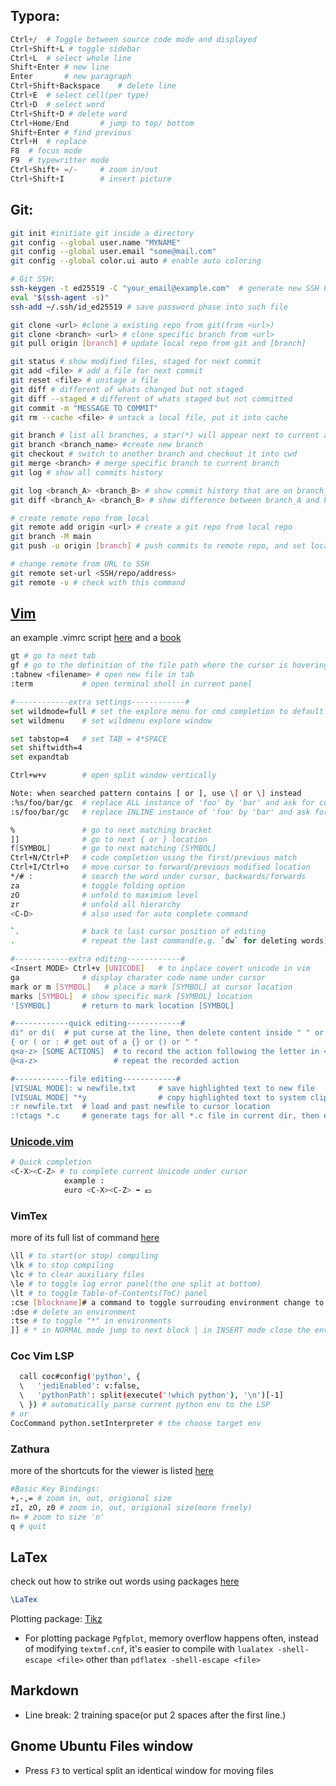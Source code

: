 
## Typora:
~~~ python
Ctrl+/	# Toggle between source code mode and displayed
Ctrl+Shift+L # toggle sidebar
Ctrl+L  # select whole line
Shift+Enter # new line
Enter 	    # new paragraph
Ctrl+Shift+Backspace 	# delete line
Ctrl+E	# select cell(per type)
Ctrl+D	# select word
Ctrl+Shift+D # delete word
Ctrl+Home/End  		# jump to top/ bottom
Shift+Enter # find previous
Ctrl+H  # replace
F8	# focus mode
F9	# typewritter mode
Ctrl+Shift+ =/-		# zoom in/out
Ctrl+Shift+I		# insert picture
~~~

## Git:
~~~bash
git init #initiate git inside a directory
git config --global user.name "MYNAME"
git config --global user.email "some@mail.com"
git config --global color.ui auto # enable auto coloring

# Git SSH:
ssh-keygen -t ed25519 -C "your_email@example.com"  # generate new SSH key, by creating pair of new file(e.g. id_ed25519, id_ed25519.pub)
eval "$(ssh-agent -s)"
ssh-add ~/.ssh/id_ed25519 # save password phase into such file

git clone <url> #clone a existing repo from git(from <url>)
git clone <branch> <url> # clone specific branch from <url>
git pull origin [branch] # update local repo from git and [branch]

git status # show modified files, staged for next commit
git add <file> # add a file for next commit
git reset <file> # unstage a file
git diff # different of whats changed but not staged
git diff --staged # different of whats staged but not committed
git commit -m "MESSAGE TO COMMIT" 
git rm --cache <file> # untack a local file, put it into cache

git branch # list all branches, a star(*) will appear next to current activate branch
git branch <branch_name> #create new branch
git checkout # switch to another branch and checkout it into cwd
git merge <branch> # merge specific branch to current branch
git log # show all commits history

git log <branch_A> <branch_B> # show commit history that are on branch_A but not branch_B
git diff <branch_A> <branch_B> # show difference between branch_A and branch_B

# create remote repo from local
git remote add origin <url> # create a git repo from local repo
git branch -M main
git push -u origin [branch] # push commits to remote repo, and set local [branch] as upstream

# change remote from URL to SSH
git remote set-url <SSH/repo/address>
git remote -v # check with this command
~~~

## [Vim](https://vimhelp.org/usr_toc.txt.html)
an example .vimrc script [here](https://www.freecodecamp.org/news/vimrc-configuration-guide-customize-your-vim-editor/) and a [book](https://learnvimscriptthehardway.stevelosh.com/)
~~~bash
gt # go to next tab
gf # go to the definition of the file path where the cursor is hovering on
:tabnew <filename> # open new file in tab
:term           # open terminal shell in current panel

#------------extra settings------------#
set wildmode=full # set the explore menu for cmd completion to default
set wildmenu    # set wildmenu explore window

set tabstop=4   # set TAB = 4*SPACE
set shiftwidth=4
set expandtab

Ctrl+w+v        # open split window vertically

Note: when searched pattern contains [ or ], use \[ or \] instead
:%s/foo/bar/gc  # replace ALL instance of 'foo' by 'bar' and ask for confirmation for each
:s/foo/bar/gc   # replace INLINE instance of 'foo' by 'bar' and ask for confirmation for each

%               # go to next matching bracket
]]              # go to next { or } location
f[SYMBOL]       # go to next matching [SYMBOL]
Ctrl+N/Ctrl+P   # code completion using the first/previous match
Ctrl+I/Ctrl+o   # move cursor to forward/previous modified location
*/# :           # search the word under cursor, backwards/forwards
za              # toggle folding option
zO              # unfold to maximium level
zr              # unfold all hierarchy
<C-D>           # also used for auto complete command

`.              # back to last cursor position of editing 
.               # repeat the last command(e.g. `dw` for deleting words)

#------------extra editing------------#
<Insert MODE> Ctrl+v [UNICODE]   # to inplace covert unicode in vim
ga              # display charater code name under cursor
mark or m [SYMBOL]   # place a mark [SYMBOL] at cursor location
marks [SYMBOL]  # show specific mark [SYMBOL] location
'[SYMBOL]       # return to mark location [SYMBOL]

#------------quick editing------------#
di" or di(  # put curse at the line, then delete content inside " " or ()
{ or ( or : # get out of a {} or () or " " 
q<a-z> [SOME ACTIONS]  # to record the action following the letter in <a-z> into register, press q again to end recording
@<a-z>                 # repeat the recorded action

#------------file editing------------#
[VISUAL MODE]: w newfile.txt     # save highlighted text to new file
[VISUAL MODE] "*y                # copy highlighted text to system clipboard
:r newfile.txt  # load and past newfile to cursor location
:!ctags *.c     # generate tags for all *.c file in current dir, then each function could be accessed by <C-]> or go backwards by <C-T>

~~~
### [Unicode.vim](https://github.com/chrisbra/unicode.vim)
~~~bash
# Quick completion
<C-X><C-Z> # to complete current Unicode under cursor
            example :
            euro <C-X><C-Z> ➡️ 💶
~~~
### VimTex
more of its full list of command [here](https://github.com/lervag/vimtex/blob/e323c55e9669c1adb205295b06ec4463bae5b637/doc/vimtex.txt#L669)
~~~bash
\ll # to start(or stop) compiling
\lk # to stop compiling
\lc # to clear auxiliary files
\le # to toggle log error panel(the one split at bottom)
\lt # to toggle Table-of-Contents(ToC) panel
:cse [blockname]# a command to toggle surrouding environment change to [blockname]
:dse # delete an environment
:tse # to toggle "*" in environments
]] # * in NORMAL mode jump to next block | in INSERT mode close the environment
~~~
### Coc Vim LSP
~~~bash
  call coc#config('python', {
  \   'jediEnabled': v:false,
  \   'pythonPath': split(execute('!which python'), '\n')[-1]
  \ }) # automatically parse current python env to the LSP
# or
CocCommand python.setInterpreter # the choose target env

~~~

### Zathura
more of the shortcuts for the viewer is listed [here](http://manpages.ubuntu.com/manpages/xenial/man1/zathura.1.html)
~~~bash
#Basic Key Bindings:
+,-,= # zoom in, out, origional size
zI, zO, z0 # zoom in, out, origional size(more freely)
n= # zoom to size 'n'
q # quit
~~~

## LaTex
check out how to strike out words using packages [here](https://jansoehlke.com/2010/06/strikethrough-in-latex/)
~~~tex
\LaTex
~~~

Plotting package: [Tikz](https://tikz.dev/)
* For plotting package `Pgfplot`, memory overflow happens often, instead of modifying `textmf.cnf`, it's easier to compile with `lualatex -shell-escape <file>` other than `pdflatex -shell-escape <file>` 

## Markdown
* Line break: 2 training space(or put 2 spaces after the first line.)

## Gnome Ubuntu Files window
* Press `F3` to vertical split an identical window for moving files
